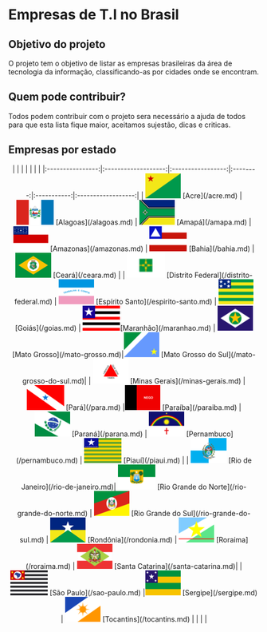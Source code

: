 # Empresas de T.I no Brasil


## Objetivo do projeto
<p>
O projeto tem o objetivo de listar as empresas brasileiras da área de tecnologia da informação, classificando-as por cidades onde se encontram.
</p>	

## Quem pode contribuir?

Todos podem contribuir com o projeto sera necessário a ajuda de todos para que esta lista fique maior, aceitamos sujestão, dicas e criticas.

## Empresas por estado
<center> 
|  |  |  |  |  |  |
|:----------------:|:-------------------:|:-----------------:|:--------:|:-----------:|:------------------:|
|  <img src="img/bandeiras/acre.png" height="50"> [Acre](/acre.md) |<img src="img/bandeiras/alagoas.png" height="50">  [Alagoas](/alagoas.md) | <img src="img/bandeiras/amapa.png" height="50"> [Amapá](/amapa.md) | <img src="img/bandeiras/amazonas.png" height="50"> [Amazonas](/amazonas.md)  |  <img src="img/bandeiras/bahia.png" height="50"> [Bahia](/bahia.md)  | <img src="img/bandeiras/ceara.png" height="50"> [Ceará](/ceara.md)  |
| <img src="img/bandeiras/distrito-federal.png" height="50">      [Distrito Federal](/distrito-federal.md) | <img src="img/bandeiras/espirito-santo.png" height="50">      [Espírito Santo](/espirito-santo.md) | <img src="img/bandeiras/goias.png" height="50"> [Goiás](/goias.md) | <img src="img/bandeiras/maranhao.png" height="50">[Maranhão](/maranhao.md)  | <img src="img/bandeiras/mato-grosso.png" height="50"> [Mato Grosso](/mato-grosso.md)|<img src="img/bandeiras/mato-grosso-do-sul.png" height="50">  [Mato Grosso do Sul](/mato-grosso-do-sul.md)|
| <img src="img/bandeiras/minas-gerais.png" height="50"> [Minas Gerais](/minas-gerais.md) | <img src="img/bandeiras/para.png" height="50"> [Pará](/para.md) |<img src="img/bandeiras/paraiba.png" height="50"> [Paraíba](/paraiba.md) | <img src="img/bandeiras/parana.png" height="50"> [Paraná](/parana.md) | <img src="img/bandeiras/pernambuco.png" height="50"> [Pernambuco](/pernambuco.md) | <img src="img/bandeiras/piaui.png" height="50">  [Piauí](/piaui.md) |
| <img src="img/bandeiras/rio-de-janeiro.png" height="50">       [Rio de Janeiro](/rio-de-janeiro.md)|  <img src="img/bandeiras/rio-grande-do-norte.png" height="50">  [Rio Grande do Norte](/rio-grande-do-norte.md)  | <img src="img/bandeiras/rio-grande-do-sul.png" height="50">    [Rio Grande do Sul](/rio-grande-do-sul.md)  | <img src="img/bandeiras/rondonia.png" height="50">            [Rondônia](/rondonia.md)  | <img src="img/bandeiras/roraima.png" height="50">             [Roraima](/roraima.md) | <img src="img/bandeiras/santa-catarina.png" height="50">       [Santa Catarina](/santa-catarina.md)|
| <img src="img/bandeiras/sao-paulo.png" height="50">            [São Paulo](/sao-paulo.md) |<img src="img/bandeiras/sergipe.png" height="50">              [Sergipe](/sergipe.md)     | <img src="img/bandeiras/tocantins.png" height="50">            [Tocantins](/tocantins.md)  |  |  |  |

</center>
